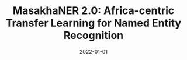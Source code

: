 ---
title: "MasakhaNER 2.0: Africa-centric Transfer Learning for Named Entity Recognition"
collection: publications
permalink: /publication/2022-01-01-ifeoluwa2022masakhaner
date: 2022-01-01
venue: 'arXiv e-prints'
citation: 'Ifeoluwa Adelani, David, Neubig, Graham, Ruder, Sebastian, Rijhwani, Shruti, Nakatumba-Nabende, Joyce, Ogundepo, Odunayo, Yousuf, Oreen, Moteu Ngoli, Tatiana, Klakow, Dietrich (2022), MasakhaNER 2.0: Africa-centric Transfer Learning for Named Entity Recognition'
---